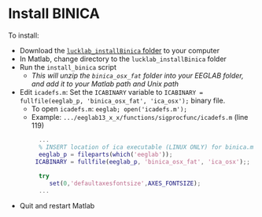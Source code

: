 # Install BINICA

To install:
- Download the [`lucklab_installBinica` folder](https://github.com/lucklab/lucklab_installBinica) to your computer
- In Matlab, change directory to the `lucklab_installBinica` folder
- Run the `install_binica` script
  - *This will unzip the `binica_osx_fat` folder into your EEGLAB folder, and add it to your Matlab path and Unix path*
- Edit `icadefs.m`:  Set the `ICABINARY` variable to `ICABINARY = fullfile(eeglab_p, 'binica_osx_fat', 'ica_osx');` binary file.
  - To open `icadefs.m`: `eeglab; open('icadefs.m');` 
  - Example: `.../eeglab13_x_x/functions/sigprocfunc/icadefs.m` (line 119)
    ```matlab
      ...
      % INSERT location of ica executable (LINUX ONLY) for binica.m below
      eeglab_p = fileparts(which('eeglab'));
     ICABINARY = fullfile(eeglab_p, 'binica_osx_fat', 'ica_osx');;  % <<< EDIT HERE
      
      try
         set(0,'defaultaxesfontsize',AXES_FONTSIZE);
      ...
      ```
- Quit and restart Matlab
